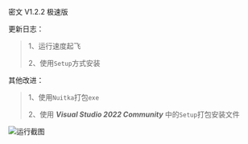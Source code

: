 密文 V1.2.2 极速版

更新日志：

> 1、运行速度起飞
> 
> 2、使用`Setup`方式安装

其他改进：

> 1、使用`Nuitka`打包`exe`
> 
> 2、使用 ***Visual Studio 2022 Community*** 中的`Setup`打包安装文件

![运行截图](https://user-images.githubusercontent.com/96654947/147397634-41d88c9a-7227-45c2-979f-fc2db95cb5fc.png)
